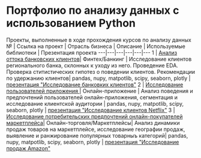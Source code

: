 # Портфолио по анализу данных с использованием Python
Проекты, выполненные в ходе прохождения курсов по анализу данных
№ | Ссылка на проект | Отрасль бизнеса | Описание | Используемые библиотеки | Презентация проекта
---|---|---|---|---|---
1 | [Анализ оттока банковских клиентов](https://github.com/AlexNikooff/portfolio_python/tree/65faa25f66b98f1801238fecb0daee92d002498d/Bank%20research)| Финтех/Банкинг | Исследование клиентов регионального банка, склонных  к уходу из него. Проведение EDA. Проверка ститистических гипотез о поведении клиентов. Рекомендации по удержанию клиентов| pandas, nupy, matpotlib, scipy, seaborn, plotly | [презентация "Исследование банковких клиентов"](https://drive.google.com/file/d/1KiOTQDK3f0B8ES3IyFFGbX2nNiluU_J7/view?usp=sharing)
2 | [Исследование пользователей приложения ](https://github.com/AlexNikooff/portfolio_python/tree/65faa25f66b98f1801238fecb0daee92d002498d/Netflix%20research)| Онлайн-приложение | Анализ поведения и предпочтений пользователей онлайн-приложения, сегментация и исследование клиентской аудитории | pandas, nupy, matpotlib, scipy, seaborn, plotly | [презентация "Исследование клиентов Netflix"](https://drive.google.com/file/d/1V4-w3N_sB733y5Rsy3a5BTXGS84Y5Zcg/view?usp=sharing)
3 | [Исследование потребительских предпочтений онлайн-покупателей маркетплейса](https://github.com/AlexNikooff/portfolio_python/tree/65faa25f66b98f1801238fecb0daee92d002498d/Retail%20research)| Онлайн-торговля/Маркетплейсы| Анализ динамики продаж товаров на маркетплейсе, исследование географии продаж, выявление и ранжирование популярных товарныъ категорий| pandas, nupy, matpotlib, scipy, seaborn, plotly | [презентация "Исследование продаж Amazon"](https://drive.google.com/file/d/1zSYROnkwTP2x0e5OAy1eS7_-4soUdKjk/view?usp=sharing)
